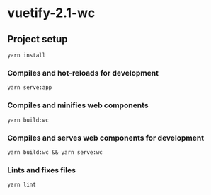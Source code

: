 # vuetify-2.1-wc

## Project setup
```
yarn install
```

### Compiles and hot-reloads for development
```
yarn serve:app
```

### Compiles and minifies web components
```
yarn build:wc
```

### Compiles and serves web components for development
```
yarn build:wc && yarn serve:wc
```

### Lints and fixes files
```
yarn lint
```